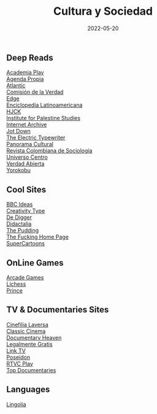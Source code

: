 ﻿---
layout: post
title: "Cultura y Sociedad"
date: 2022-05-20
categories: link
---

## Deep Reads

[Academia Play](https://academiaplay.es/)  
[Agenda Propia](https://www.agendapropia.co/)  
[Atlantic](https://www.theatlantic.com/world/)  
[Comisión de la Verdad](https://comisiondelaverdad.co/)  
[Edge](https://www.edge.org/)  
[Enciclopedia Latinoamericana](http://latinoamericana.wiki.br/es)  
[HJCK](https://hjck.com/)  
[Institute for Palestine Studies](https://www.palestine-studies.org)  
[Internet Archive](https://archive.org/)  
[Jot Down](https://www.jotdown.es/)  
[The Electric Typewriter](https://tetw.org/)  
[Panorama Cultural](https://panoramacultural.com.co)  
[Revista Colombiana de Sociología](https://revistas.unal.edu.co/index.php/recs)  
[Universo Centro](https://universocentro.com.co/)  
[Verdad Abierta](https://verdadabierta.com/)  
[Yorokobu](https://www.yorokobu.es/)  


## Cool Sites

[BBC Ideas](https://www.bbc.co.uk/ideas/)  
[Creativity Type](https://mycreativetype.com/)  
[De Digger](https://www.dedigger.com)  
[Didactalia](https://didactalia.net/en/community/materialeducativo)  
[The Pudding](https://pudding.cool/)  
[The Fucking Home Page](https://fuckinghomepage.com/websites)  
[SuperCartoons](https://www.supercartoons.net/)  

## OnLine Games

[Arcade Games](http://www.sciencefriday.com/articles/welcome-to-the-emotion-arcade/)  
[Lichess](https://lichess.org/)  
[Prince](https://princejs.com/)  

## TV & Documentaries Sites

[Cinefilia Laversa](https://cinefiliamalversa.blogspot.com/)  
[Classic Cinema](https://www.classiccinemaonline.com/)  
[Documentary Heaven](https://documentaryheaven.com/)  
[Legalmente Gratis](http://legalmentegratis.com.ar/)  
[Link TV](https://www.linktv.org/)  
[Poseidon](https://www.poseidonhd.org/)  
[RTVC Play](https://www.rtvcplay.co/)  
[Top Documentaries](https://topdocumentaryfilms.com/)  

## Languages
[Lingolia](https://www.lingolia.com/es/)  
